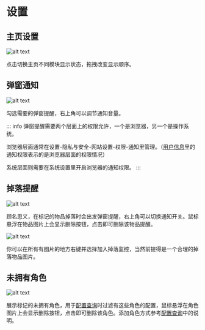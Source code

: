 # 设置

## 主页设置

![alt text](/assets/img/setting-img1.gif)

点击切换主页不同模块显示状态，拖拽改变显示顺序。

## 弹窗通知

![alt text](/assets/img/setting-img2.png)

勾选需要的弹窗提醒，右上角可以调节通知音量。

::: info
弹窗提醒需要两个层面上的权限允许，一个是浏览器，另一个是操作系统。

浏览器层面通常在设置-隐私与安全-网站设置-权限-通知里管理。（[用户信息](./info)里的通知权限表示的是浏览器层面的权限情况）

系统层面则需要在系统设置里开启浏览器的通知权限。
:::

## 掉落提醒

![alt text](/assets/img/setting-img3.png)

顾名思义，在标记的物品掉落时会出发弹窗提醒，右上角可以切换通知开关。鼠标悬浮在物品图片上会显示删除按钮，点击即可删除该物品提醒。

![alt text](/assets/img/setting-img4.png)

你可以在所有有图片的地方右键并选择加入掉落监控，当然前提得是一个合理的掉落物品图片。

## 未拥有角色

![alt text](/assets/img/setting-img5.png)

展示标记的未拥有角色，用于[配置查询](./build)时过滤有这些角色的配置，鼠标悬浮在角色图片上会显示删除按钮，点击即可删除该角色。添加角色方式参考[配置查询](./build)中的说明。

